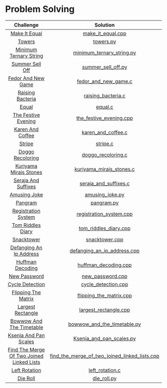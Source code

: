 # Problem Solving

| Challenge | Solution |
|:-------------:| :-----:|
|[Make It Equal](https://codeforces.com/contest/1065/problem/C)|[make_it_equal.cpp](CS21-Science-Day-23/make_it_equal.cpp)|
|[Towers](https://codeforces.com/contest/479/problem/B)|[towers.py](CS21-Science-Day-22/towers.py)|
|[Minimum Ternary String](https://codeforces.com/contest/1009/problem/B)|[minimum_ternary_string.py](CS21-Science-Day-21/minimum_ternary_string.py)|
|[Summer Sell Off](https://codeforces.com/contest/810/problem/B)|[summer_sell_off.py](CS21-Science-Day-20/summer_sell_off.py)|
|[Fedor And New Game](https://codeforces.com/problemset/problem/467/B)|[fedor_and_new_game.c](CS21-Science-Day-19/fedor_and_new_game.c)|
|[Raising Bacteria](https://codeforces.com/problemset/problem/579/A)|[raising_bacteria.c](CS21-Science-Day-18/raising_bacteria.c)|
|[Equal](https://www.hackerrank.com/challenges/equal/problem)|[equal.c](CS21-Science-Day-17/equal.c)|
|[The Festive Evening](https://codeforces.com/problemset/problem/834/B)|[the_festive_evening.cpp](CS21-Science-Day-13/the_festive_evening.cpp)|
|[Karen And Coffee](https://codeforces.com/contest/816/problem/B)|[karen_and_coffee.c](CS21-Science-Day-14/karen_and_coffee.c)|
|[Stripe](https://codeforces.com/contest/18/problem/C)|[stripe.c](CS21-Science-Day-12/stripe.c)|
|[Doggo Recoloring](https://codeforces.com/contest/1025/problem/A)|[doggo_recoloring.c](CS21-Science-Day-11/doggo_recoloring.c)|
|[Kuriyama Mirais Stones](https://codeforces.com/problemset/problem/433/B)|[kuriyama_mirais_stones.c](CS21-Science-Day-11/kuriyama_mirais_stones.c)|
|[Seraja And Suffixes](https://codeforces.com/problemset/problem/368/B)|[seraja_and_suffixes.c](CS21-Science-Day-11/seraja_and_suffixes.c)|
|[Amusing Joke](https://codeforces.com/problemset/problem/141/A)|[amusing_joke.py](CS21-Science-Day-10/amusing_joke.py)|
|[Pangram](https://codeforces.com/problemset/problem/520/A)|[pangram.py](CS21-Science-Day-10/pangram.py)|
|[Registration System](https://codeforces.com/contest/4/problem/C)|[registration_system.cpp](CS21-Science-Day-9/registration_system.cpp)|
|[Tom Riddles Diary](https://codeforces.com/contest/855/problem/A)|[tom_riddles_diary.cpp](CS21-Science-Day-9/tom_riddles_diary.cpp)|
|[Snacktower](https://codeforces.com/problemset/problem/767/A)|[snacktower.cpp](CS21-Science-Day-8/snacktower.cpp)|
|[Defanging An Ip Address](https://leetcode.com/problems/defanging-an-ip-address/)|[defanging_an_ip_address.cpp](CS21-Science-Day-8/defanging_an_ip_address.cpp)|
|[Huffman Decoding](https://www.hackerrank.com/challenges/tree-huffman-decoding/problem)|[huffman_decoding.cpp](CS21-Science-Day-6/huffman_decoding.cpp)|
|[New Password](http://codeforces.com/contest/770/problem/A)|[new_password.cpp](CS21-Science-Day-6/new_password.cpp)|
|[Cycle Detection](https://www.hackerrank.com/challenges/detect-whether-a-linked-list-contains-a-cycle/problem)|[cycle_detection.cpp](CS21-Science-Day-5/cycle_detection.cpp)|
|[Flipping The Matrix](https://www.hackerrank.com/challenges/flipping-the-matrix/problem)|[flipping_the_matrix.cpp](CS21-Science-Day-5/flipping_the_matrix.cpp)|
|[Largest Rectangle](https://www.hackerrank.com/challenges/largest-rectangle/problem)|[largest_rectangle.cpp](CS21-Science-Day-3/largest_rectangle.cpp)|
|[Bowwow And The Timetable](https://codeforces.com/contest/1204/problem/A)|[bowwow_and_the_timetable.py](CS21-Science-Day-3/bowwow_and_the_timetable.py)|
|[Ksenia And Pan Scales](https://codeforces.com/contest/382/problem/A?csrf_token=4d09a8c581f1c0a15d0a42f90d248f6e)|[Ksenia_and_pan_scales.py](CS21-Science-Day-2/Ksenia_and_pan_scales.py)|
|[Find The Merge Of Two Joined Linked Lists](https://www.hackerrank.com/challenges/find-the-merge-point-of-two-joined-linked-lists/problem)|[find_the_merge_of_two_joined_linked_lists.cpp](CS21-Science-Day-2/find_the_merge_of_two_joined_linked_lists.cpp)|
|[Left Rotation](https://www.hackerrank.com/challenges/array-left-rotation/problem)|[left_rotation.c](CS21-Science-Day-1/left_rotation.c)|
|[Die Roll](http://codeforces.com/contest/9/problem/A)|[die_roll.py](CS21-Science-Day-1/die_roll.py)|

